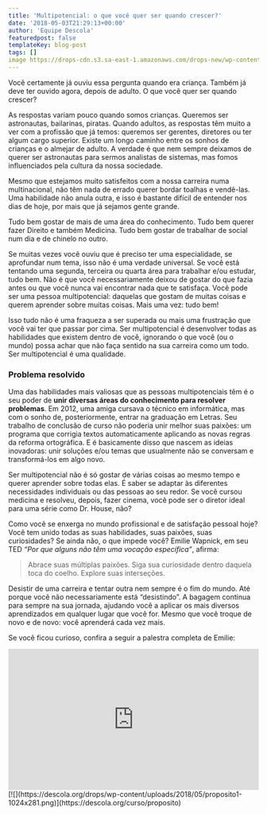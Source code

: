 ```yaml
---
title: 'Multipotencial: o que você quer ser quando crescer?'
date: '2018-05-03T21:29:13+00:00'
author: 'Equipe Descola'
featuredpost: false
templateKey: blog-post
tags: []
image https://drops-cdn.s3.sa-east-1.amazonaws.com/drops-new/wp-content/uploads/2018/05/03212833/multipotencial-150x150.png
---
```

Você certamente já ouviu essa pergunta quando era criança. Também já deve ter ouvido agora, depois de adulto. O que você quer ser quando crescer?

As respostas variam pouco quando somos crianças. Queremos ser astronautas, bailarinas, piratas. Quando adultos, as respostas têm muito a ver com a profissão que já temos: queremos ser gerentes, diretores ou ter algum cargo superior. Existe um longo caminho entre os sonhos de crianças e o almejar de adulto. A verdade é que nem sempre deixamos de querer ser astronautas para sermos analistas de sistemas, mas fomos influenciados pela cultura da nossa sociedade.

Mesmo que estejamos muito satisfeitos com a nossa carreira numa multinacional, não têm nada de errado querer bordar toalhas e vendê-las. Uma habilidade não anula outra, e isso é bastante difícil de entender nos dias de hoje, por mais que já sejamos gente grande.

Tudo bem gostar de mais de uma área do conhecimento. Tudo bem querer fazer Direito e também Medicina. Tudo bem gostar de trabalhar de social num dia e de chinelo no outro.

Se muitas vezes você ouviu que é preciso ter uma especialidade, se aprofundar num tema, isso não é uma verdade universal. Se você está tentando uma segunda, terceira ou quarta área para trabalhar e/ou estudar, tudo bem. Não é que você necessariamente deixou de gostar do que fazia antes ou que você nunca vai encontrar nada que te satisfaça. Você pode ser uma pessoa multipotencial: daquelas que gostam de muitas coisas e querem aprender sobre muitas coisas. Mais uma vez: tudo bem!

Isso tudo não é uma fraqueza a ser superada ou mais uma frustração que você vai ter que passar por cima. Ser multipotencial é desenvolver todas as habilidades que existem dentro de você, ignorando o que você (ou o mundo) possa achar que não faça sentido na sua carreira como um todo. Ser multipotencial é uma qualidade.

### Problema resolvido

Uma das habilidades mais valiosas que as pessoas multipotenciais têm é o seu poder de **unir diversas áreas do conhecimento para resolver problemas**. Em 2012, uma amiga cursava o técnico em informática, mas com o sonho de, posteriormente, entrar na graduação em Letras. Seu trabalho de conclusão de curso não poderia unir melhor suas paixões: um programa que corrigia textos automaticamente aplicando as novas regras da reforma ortográfica. E é basicamente disso que nascem as ideias inovadoras: unir soluções e/ou temas que usualmente não se conversam e transformá-los em algo novo.

Ser multipotencial não é só gostar de várias coisas ao mesmo tempo e querer aprender sobre todas elas. É saber se adaptar às diferentes necessidades individuais ou das pessoas ao seu redor. Se você cursou medicina e resolveu, depois, fazer cinema, você pode ser o diretor ideal para uma série como Dr. House, não?

Como você se enxerga no mundo profissional e de satisfação pessoal hoje? Você tem unido todas as suas habilidades, suas paixões, suas curiosidades? Se ainda não, o que impede você? Emilie Wapnick, em seu TED *“Por que alguns não têm uma vocação específica”*, afirma:

> Abrace suas múltiplas paixões. Siga sua curiosidade dentro daquela toca do coelho. Explore suas interseções.

Desistir de uma carreira e tentar outra nem sempre é o fim do mundo. Até porque você não necessariamente está “desistindo”. A bagagem continua para sempre na sua jornada, ajudando você a aplicar os mais diversos aprendizados em qualquer lugar que você for. Mesmo que você troque de novo e de novo: você aprenderá cada vez mais.

Se você ficou curioso, confira a seguir a palestra completa de Emilie:

<div style="max-width: 854px;"><div style="position: relative; height: 0; padding-bottom: 56.25%;"><iframe allowfullscreen="allowfullscreen" frameborder="0" height="480" loading="lazy" scrolling="no" src="https://embed.ted.com/talks/lang/pt-br/emilie_wapnick_why_some_of_us_don_t_have_one_true_calling" style="position: absolute; left: 0; top: 0; width: 100%; height: 100%;" width="854"></iframe></div></div>[![](https://descola.org/drops/wp-content/uploads/2018/05/proposito1-1024x281.png)](https://descola.org/curso/proposito)